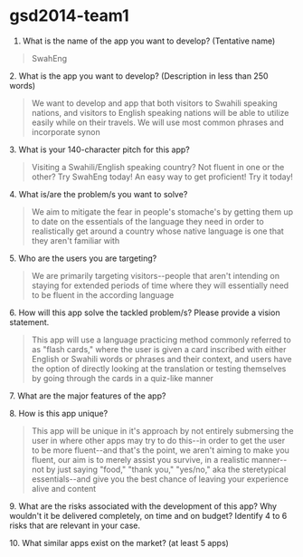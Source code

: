 gsd2014-team1
=============

1. What is the name of the app you want to develop? (Tentative name)
<blockquote>SwahEng</blockquote>
2. What is the app you want to develop? (Description in less than 250 words)
<blockquote>We want to develop and app that both visitors to Swahili speaking nations, and visitors to English speaking nations will be able to utilize easily while on their travels. We will use most common phrases and incorporate synon</blockquote>
3. What is your 140-character pitch for this app?
<blockquote>Visiting a Swahili/English speaking country? Not fluent in one or the other? Try SwahEng today! An easy way to get proficient! Try it today!</blockquote>
4. What is/are the problem/s you want to solve?
<blockquote>We aim to mitigate the fear in people's stomache's by getting them up to date on the essentials of the language they need in order to realistically get around a country whose native language is one that they aren't familiar with</blockquote>
5. Who are the users you are targeting?
<blockquote>We are primarily targeting visitors--people that aren't intending on staying for extended periods of time where they will essentially need to be fluent in the according language</blockquote>
6. How will this app solve the tackled problem/s? Please provide a vision statement.
<blockquote>This app will use a language practicing method commonly referred to as "flash cards," where the user is given a card inscribed with either English or Swahili words or phrases and their context, and users have the option of directly looking at the translation or testing themselves by going through the cards in a quiz-like manner</blockquote>
7. What are the major features of the app?
<blockquote></blockquote>
8. How is this app unique?
<blockquote>This app will be unique in it's approach by not entirely submersing the user in where other apps may try to do this--in order to get the user to be more fluent--and that's the point, we aren't aiming to make you fluent, our aim is to merely assist you survive, in a realistic manner--not by just saying "food," "thank you," "yes/no," aka the steretypical essentials--and give you the best chance of leaving your experience alive and content</blockquote>
9. What are the risks associated with the development of this app? Why wouldn't it be delivered completely, on time and on budget? Identify 4 to 6 risks that are relevant in your case.
<blockquote></blockquote>
10. What similar apps exist on the market? (at least 5 apps)